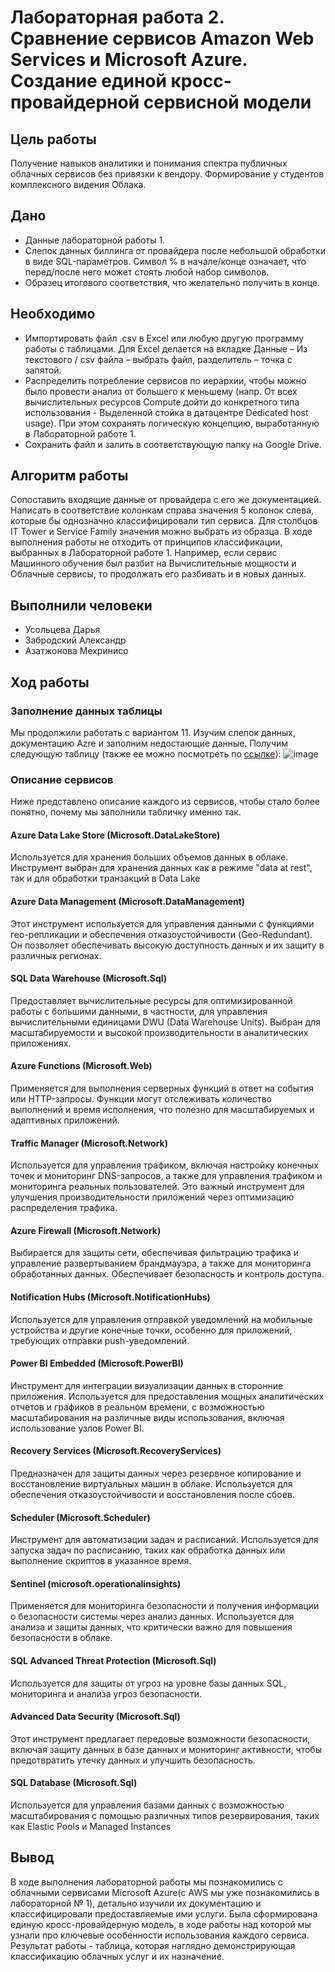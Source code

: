 # Лабораторная работа 2. Сравнение сервисов Amazon Web Services и Microsoft Azure. Создание единой кросс-провайдерной сервисной модели
## Цель работы
Получение навыков аналитики и понимания спектра публичных облачных сервисов без привязки к вендору. Формирование у студентов комплексного видения Облака. 
## Дано
* Данные лабораторной работы 1.
* Слепок данных биллинга от провайдера после небольшой обработки в виде SQL-параметров. Символ % в начале/конце означает, что перед/после него может стоять любой набор символов.
* Образец итогового соответствия, что желательно получить в конце.  

## Необходимо
* Импортировать файл .csv в Excel или любую другую программу работы с таблицами. Для Excel делается на вкладке Данные – Из текстового / csv файла – выбрать файл, разделитель – точка с запятой.
* Распределить потребление сервисов по иерархии, чтобы можно было провести анализ от большего к меньшему (напр. От всех вычислительных ресурсов Compute дойти до конкретного типа использования - Выделенной стойка в датацентре Dedicated host usage). При этом сохранять логическую концепцию, выработанную в Лабораторной работе 1.
* Сохранить файл и залить в соответствующую папку на Google Drive.

## Алгоритм работы
Сопоставить входящие данные от провайдера с его же документацией. Написать в соответствие колонкам справа значения 5 колонок слева, которые бы однозначно классифицировали тип сервиса. Для столбцов IT Tower и Service Family значения можно выбрать из образца. В ходе выполнения работы не отходить от принципов классификации, выбранных в Лабораторной работе 1. Например, если сервис Машинного обучения был разбит на Вычислительные мощности и Облачные сервисы, то продолжать его разбивать и в новых данных.
## Выполнили человеки
* Усольцева Дарья
* Забродский Александр
* Азатжонова Мехринисо
## Ход работы
### Заполнение данных таблицы
Мы продолжили работать с вариантом 11.
Изучим слепок данных, документацию Azre и заполним недостающие данные. Получим следующую таблицу (также ее можно посмотреть по [ссылке](https://docs.google.com/spreadsheets/d/16bkzrkaY9wc_M5wEM1rzaLIysVKwsCio/edit?gid=1490009843#gid=1490009843)):
![image](![image](https://github.com/user-attachments/assets/a7efa3d1-5480-4e74-8814-87b746b2e752))

### Описание сервисов
Ниже представлено описание каждого из сервисов, чтобы стало более понятно, почему мы заполнили табличку именно так.
#### Azure Data Lake Store (Microsoft.DataLakeStore)
Используется для хранения больших объемов данных в облаке. Инструмент выбран для хранения данных как в режиме "data at rest", так и для обработки транзакций в Data Lake

#### Azure Data Management (Microsoft.DataManagement)  
   Этот инструмент используется для управления данными с функциями гео-репликации и обеспечения отказоустойчивости (Geo-Redundant). Он позволяет обеспечивать высокую доступность данных и их защиту в различных регионах.

#### SQL Data Warehouse (Microsoft.Sql) 
   Предоставляет вычислительные ресурсы для оптимизированной работы с большими данными, в частности, для управления вычислительными единицами DWU (Data Warehouse Units). Выбран для масштабируемости и высокой производительности в аналитических приложениях.

#### Azure Functions (Microsoft.Web)  
   Применяется для выполнения серверных функций в ответ на события или HTTP-запросы. Функции могут отслеживать количество выполнений и время исполнения, что полезно для масштабируемых и адаптивных приложений.

#### Traffic Manager (Microsoft.Network)  
   Используется для управления трафиком, включая настройку конечных точек и мониторинг DNS-запросов, а также для управления трафиком и мониторинга реальных пользователей. Это важный инструмент для улучшения производительности приложений через оптимизацию распределения трафика.

#### Azure Firewall (Microsoft.Network)  
   Выбирается для защиты сети, обеспечивая фильтрацию трафика и управление развертыванием брандмауэра, а также для мониторинга обработанных данных. Обеспечивает безопасность и контроль доступа.

#### Notification Hubs (Microsoft.NotificationHubs)
   Используется для управления отправкой уведомлений на мобильные устройства и другие конечные точки, особенно для приложений, требующих отправки push-уведомлений.

#### Power BI Embedded (Microsoft.PowerBI)
   Инструмент для интеграции визуализации данных в сторонние приложения. Используется для предоставления мощных аналитических отчетов и графиков в реальном времени, с возможностью масштабирования на различные виды использования, включая использование узлов Power BI.

#### Recovery Services (Microsoft.RecoveryServices)
   Предназначен для защиты данных через резервное копирование и восстановление виртуальных машин в облаке. Используется для обеспечения отказоустойчивости и восстановления после сбоев.

#### Scheduler (Microsoft.Scheduler)
   Инструмент для автоматизации задач и расписаний. Используется для запуска задач по расписанию, таких как обработка данных или выполнение скриптов в указанное время.

#### Sentinel (microsoft.operationalinsights) 
   Применяется для мониторинга безопасности и получения информации о безопасности системы через анализ данных. Используется для анализа и защиты данных, что критически важно для повышения безопасности в облаке.

#### SQL Advanced Threat Protection (Microsoft.Sql) 
   Используется для защиты от угроз на уровне базы данных SQL, мониторинга и анализа угроз безопасности.

#### Advanced Data Security (Microsoft.Sql)
   Этот инструмент предлагает передовые возможности безопасности, включая защиту данных в базе данных и мониторинг активности, чтобы предотвратить утечку данных и улучшить безопасность.

#### SQL Database (Microsoft.Sql) 
   Используется для управления базами данных с возможностью масштабирования с помощью различных типов резервирования, таких как Elastic Pools и Managed Instances

## Вывод
  В ходе выполнения лабораторной работы мы познакомились с облачными сервисами Microsoft Azure(с AWS мы уже познакомились в лабораторной № 1), детально изучили их документацию и классифицировали предоставляемые ими услуги. Была сформирована единую кросс-провайдерную модель, в ходе работы над которой мы узнали про ключевые особенности использования каждого сервиса. Результат работы - таблица, которая наглядно демонстрирующая классификацию облачных услуг и их назначение. 






